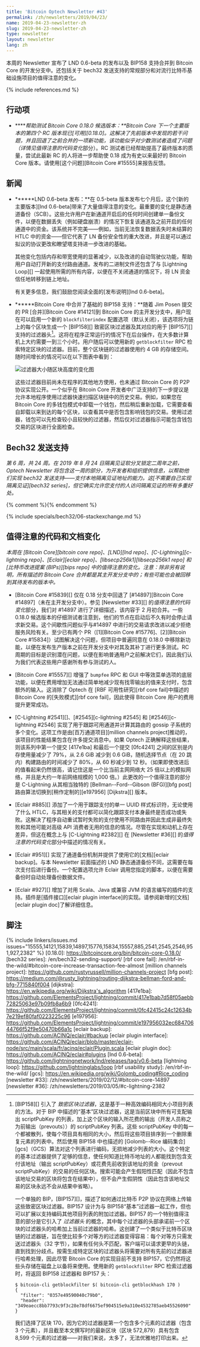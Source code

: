 ```yaml
---
title: 'Bitcoin Optech Newsletter #43'
permalink: /zh/newsletters/2019/04/23/
name: 2019-04-23-newsletter-zh
slug: 2019-04-23-newsletter-zh
type: newsletter
layout: newsletter
lang: zh
---
```

本周的 Newsletter 宣布了 LND 0.6-beta 的发布以及 BIP158 支持合并到 Bitcoin Core 的开发分支中。还包括关于 bech32 发送支持的常规部分和对流行比特币基础设施项目的值得注意的变化。

{% include references.md %}

## 行动项

- **<!--help-test-bitcoin-core-0-18-0-release-candidates-->****帮助测试 Bitcoin Core 0.18.0 候选版本：**Bitcoin Core 下一个主要版本的第四个 RC 版本现已[可用][0.18.0]。这解决了先前版本中发现的若干问题，并且回退了之前合并的一项新功能，该功能似乎对少数测试者造成了问题（详情见*值得注意的代码变化*部分）。RC 测试者已经帮助提高了最终版本的质量，尝试此最新 RC 的人将进一步帮助使 0.18 成为有史以来最好的 Bitcoin Core 版本。请使用[这个问题][Bitcoin Core #15555]来报告反馈。

## 新闻

- **<!--lnd-0-6-beta-released-->****LND 0.6-beta 发布：**在 0.5-beta 版本发布七个月后，这个[新的主要版本][lnd 0.6-beta]带来了大量值得注意的变化。最重要的变化是静态通道备份（SCB）。这些允许用户在新通道开启后的任何时间创建单一备份文件，以便在数据丢失（例如硬盘崩溃）的情况下恢复该通道及之前开启的任何通道中的资金。该系统并不完美——例如，当前无法恢复数据丢失时未结算的 HTLC 中的资金——但它代表了 LN 备份安全性的重大改进，并且是可以通过拟议的协议更改和瞭望塔支持进一步改进的基础。

  其他变化包括内存和带宽使用的显著减少，以及改进的自动驾驶仪功能，帮助用户自动打开新的支付路由通道。发布的二进制文件还包含了与 [Lightning Loop][] 一起使用所需的所有内容，以便在不关闭通道的情况下，将 LN 资金信任地转移到链上地址。

  有关更多信息，我们鼓励您阅读全面的[发布说明][lnd 0.6-beta]。

- **<!--basic-bip158-support-merged-in-bitcoin-core-->****Bitcoin Core 中合并了基础的 BIP158 支持：**随着 Jim Posen 提交的 PR [合并][Bitcoin Core #14121]到 Bitcoin Core 的主开发分支中，用户现在可以启用一个新的 `blockfilterindex` 配置选项（默认关闭），该选项将为链上的每个区块生成一个 [BIP158][] 致密区块过滤器及其对应的用于 [BIP157][] 支持的过滤器头[^fn-bip157-bip158]。这将在程序正常运行的情况下在后台操作，在大多数计算机上大约需要一到三个小时。用户随后可以使用新的 `getblockfilter` RPC 检索特定区块的过滤器。目前，整个区块链的过滤器使用约 4 GB 的存储空间。随时间增长的情况可以在以下图表中看到：

  ![过滤器大小随区块高度的变化图](/img/posts/2019-04-bip158-filter-size-cumulative.png)

  这些过滤器目前尚未在程序的其他地方使用，也未通过 Bitcoin Core 的 P2P 协议实现公开。一个似乎在 Bitcoin Core 开发者中广泛支持的下一步提议是允许本地程序使用过滤器快速扫描区块链中的历史交易。例如，如果您在 Bitcoin Core 的多钱包模式中卸载一个钱包，然后稍后重新加载，它需要查看自卸载以来到达的每个区块，以查看其中是否包含影响钱包的交易。使用过滤器，钱包可以先检查较小且较快的过滤器，然后仅对过滤器指示可能包含钱包交易的区块进行全面检查。

## Bech32 发送支持

*第 6 周，共 24 周。在 2019 年 8 月 24 日隔离见证软分叉锁定二周年之前，Optech Newsletter 将包含这一周的部分，为开发者和组织提供信息，以帮助他们实现 bech32 发送支持——支付本地隔离见证地址的能力。这[不需要自己实现隔离见证][bech32 series]，但它确实允许您支付的人访问隔离见证的所有多重好处。*

{% comment %}<!-- weekly reminder for harding: check Bech32 Adoption
wiki page for changes -->{% endcomment %}

{% include specials/bech32/06-stackexchange.md %}

## 值得注意的代码和文档变化

*本周在 [Bitcoin Core][bitcoin core repo]、[LND][lnd repo]、[C-Lightning][c-lightning repo]、[Eclair][eclair repo]、[libsecp256k1][libsecp256k1 repo] 和 [比特币改进提案 (BIPs)][bips repo] 中的值得注意的变化。注意：除非另有说明，所有描述的 Bitcoin Core 合并都是其主开发分支中的；有些可能也会被回移到其待发布的版本中。*

- [Bitcoin Core #15839][] 仅在 0.18 分支中回退了 [#14897][Bitcoin Core #14897]（未在主开发分支中）。参见 [Newsletter #33][] 的*值得注意的代码变化*部分，我们对 #14897 进行了详细描述，该内容于 2 月初合并。一些 0.18.0 候选版本的仔细测试者注意到，他们的节点在启动后不久有时会停止请求新交易。这个间歇性问题似乎与#14897 中进行的交易请求改进以减少拒绝服务风险有关。至少已有两个 PR（[1][Bitcoin Core #15776]、[2][Bitcoin Core #15834]）试图解决这个问题，但项目中普遍同意在 0.18.0 中移除新功能，以便在发布生产版本之前在开发分支中对其及其补丁进行更多测试。RC 周期的目标是识别潜在问题，以便在影响普通用户之前解决它们，因此我们认为我们代表这些用户感谢所有参与测试的人。

- [Bitcoin Core #15557][] 增强了 `bumpfee` RPC 和 GUI 中等效菜单选项的底层功能，以便在费用增加无法通过简单地减少现有找零输出的值来支付时，包含额外的输入。这消除了 Optech 在 [RBF 可用性研究][rbf core fail]中描述的 Bitcoin Core 的[失败模式][rbf core fail]，因此使得 Bitcoin Core 用户的费用提升更常成功。

- [C-Lightning #2541][]、[#2545][c-lightning #2545] 和 [#2546][c-lightning #2546] 实现了用于跟踪可用通道并计算其路由的 gossip 子系统的多个变化。这项工作是由[百万通道项目][million channels project]推动的，该项目的性能结果包含在许多提交消息中。如果 Optech 正确解释这些结果，则该系列中第一个提交 [417e1ba] 和最后一个提交 [0fc4241] 之间的区别是内存使用量减少了 79%，从 2.6 GiB 减少到 0.6 GiB，随机选择节点（在 20 跳内）构建路由的时间减少了 80%，从 60 秒减少到 12 秒。（如果即使改进后的值看起来仍然很高，请记住这是一个比当前主网网络大 25 倍以上的模拟网络，并且是大约一年前网络规模的 1,000 倍。）此更改的一个值得注意的部分是 C-Lightning 从其相当独特的 [Bellman--Ford--Gibson (BFG)][bfg post] 路由算法切换到[稍作定制的][e197956] [Dijkstra][] 版本。

- [Eclair #885][] 添加了一个用于跟踪支付的单一 UUID 样式标识符，无论使用了什么 HTLC，与其相关的支付都可以简化跟踪支付本身最终是否成功或失败。这解决了程序自动重试暂时失败的支付使用不同路由并因此生成非最终失败和其他可能对高级 API 消费者无用的信息的情况。尽管在实现和动机上存在差异，但这在概念上与 [C-Lightning #2382][] 在 [Newsletter #36][] 的*值得注意的代码变化*部分中描述的情况有关。

- [Eclair #951][] 实现了通道备份机制并提供了使用它的[文档][eclair backup]。与本 Newsletter 前面描述的 LND 静态通道备份不同，这需要在每次支付后进行备份。一个配置选项允许 Eclair 调用您指定的脚本，以便在需要备份时自动处理备份数据文件。

- [Eclair #927][] 增加了对用 Scala、Java 或兼容 JVM 的语言编写的插件的支持。插件是[插件接口][eclair plugin interface]的实现。请参阅新增的[文档][eclair plugin doc]了解详细信息。

## 脚注

[^fn-bip157-bip158]:
    [BIP158][] 引入了 _致密区块过滤器_，这是基于一种高效编码相同大小项目列表的方法。对于 BIP 中描述的“基本”区块过滤器，这是当前区块中所有可支配输出 scriptPubKey 的列表，加上这个区块的输入所花费的输出（开发人员称之为前输出（prevouts））的 scriptPubKey 列表。这些 scriptPubKey 中的每一个都被散列，使每个项目具有相同的大小，然后将这些项目排序到一个删除重复元素的列表中。然后使用 BIP158 中也描述的 [Golomb--Rice 编码集合][gcs]（GCS）算法对这个列表进行编码，无损地减少列表的大小。这个特定的基本过滤器提供了足够的信息，使任何知道比特币地址的人都能找到包含支付该地址（输出 scriptPubKey）或花费先前收到该地址的资金（prevout scriptPubKey）的交易的任何区块。搜索可能会产生假阳性匹配（因此不包含该地址交易的区块将包含在结果中），但不会产生假阴性（因此包含该地址交易的区块永远不会从结果中省略）。

    一个单独的 BIP，[BIP157][]，描述了如何通过比特币 P2P 协议在网络上传输这些致密区块过滤器。BIP157 设计为与 BIP158“基本”过滤器一起工作，但也可以扩展以支持编码其他项目列表的附加过滤器。BIP157 的一个特别值得注意的部分是它引入了 *过滤器头* 的概念，其中每个过滤器的头部承诺前一个区块的过滤器头的哈希加上当前过滤器的哈希。这创建了一个类似于比特币区块链的过滤器链，旨在使比较多个对等方的过滤器变得容易：每个对等方只需发送过滤器头（32 字节），如果有任何头不匹配，客户端可以请求更早的头链，直到找到分歧点。按需生成特定区块的过滤器头将需要对所有先前的过滤器进行哈希处理，因此尽管 Bitcoin Core 的实现目前不支持 BIP157，它仍然将这些头存储在磁盘上以备将来使用。使用新的 `getblockfilter` RPC 检索过滤器时，将返回 BIP158 过滤器和 BIP157 头：

    ```text
    $ bitcoin-cli getblockfilter $( bitcoin-cli getblockhash 170 )
    {
      "filter": "0357e49590040c79b0",
      "header": "349eaecc8bb7793c9f3c28e78df6675ef904515e9a310e4532785aeb45526090"
    }
    ```

    我们选择了区块 170，因为它的过滤器是第一个包含多个元素的过滤器（包含 3 个元素），并且截至本文撰写时的最新区块（区块 572,879）具有包含 8,599 个元素的过滤器——对我们来说，太多了，无法优雅地打印出来。

{% include linkers/issues.md issues="15555,14121,15839,14897,15776,15834,15557,885,2541,2545,2546,951,927,2382" %}
[0.18.0]: https://bitcoincore.org/bin/bitcoin-core-0.18.0/
[bech32 series]: /en/bech32-sending-support/
[rbf core fail]: /en/rbf-in-the-wild/#bitcoin-core-increase-transaction-fee-almost
[million channels project]: https://github.com/rustyrussell/million-channels-project
[bfg post]: https://medium.com/@rusty_lightning/routing-dijkstra-bellman-ford-and-bfg-7715840f004
[dijkstra]: https://en.wikipedia.org/wiki/Dijkstra's_algorithm
[417e1ba]: https://github.com/ElementsProject/lightning/commit/417e1bab7d58f05aebb72825063e97b09fb8a6b9
[0fc4241]: https://github.com/ElementsProject/lightning/commit/0fc42415c24c12634b7e219ef80faf0223225c96
[e197956]: https://github.com/ElementsProject/lightning/commit/e197956032ec68470644766f52f9e50470b66a1c
[eclair backup]: https://github.com/ACINQ/eclair/#backup
[eclair plugin interface]: https://github.com/ACINQ/eclair/blob/master/eclair-node/src/main/scala/fr/acinq/eclair/Plugin.scala
[eclair plugin doc]: https://github.com/ACINQ/eclair#plugins
[lnd 0.6-beta]: https://github.com/lightningnetwork/lnd/releases/tag/v0.6-beta
[lightning loop]: https://github.com/lightninglabs/loop
[rbf usability study]: /en/rbf-in-the-wild/
[gcs]:  https://en.wikipedia.org/wiki/Golomb_coding#Rice_coding
[newsletter #33]: /zh/newsletters/2019/02/12/#bitcoin-core-14897
[newsletter #36]: /zh/newsletters/2019/03/05/#c-lightning-2382
